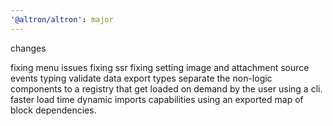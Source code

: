 ```yaml
---
'@altron/altron': major
---
```


changes

fixing menu issues
fixing ssr
fixing setting image and attachment source
events typing
validate data
export types
separate the non-logic components to a registry that get loaded on demand by the user using a cli.
faster load time
dynamic imports capabilities using an exported map of block dependencies.
